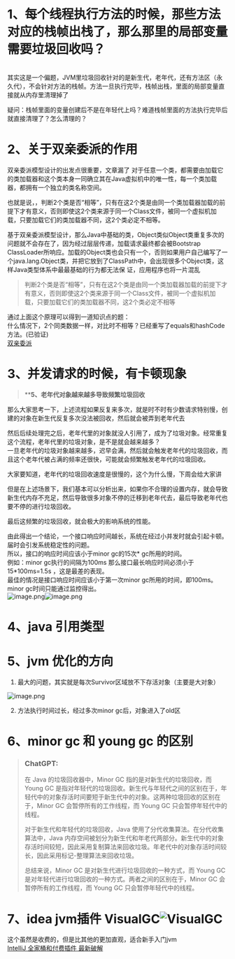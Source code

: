 # 1、每个线程执行方法的时候，那些方法对应的栈帧出栈了，那么那里的局部变量需要垃圾回收吗？
<br />其实这是一个偏题，JVM里垃圾回收针对的是新生代，老年代，还有方法区（永久代），不会针对方法的栈帧。方法一旦执行完毕，栈帧出栈，里面的局部变量直接就从内存里清理掉了

疑问：栈帧里面的变量创建后不是在年轻代上吗？难道栈帧里面的方法执行完毕后就直接清理了？怎么清理的？
# 2、关于双亲委派的作用
双亲委派模型设计的出发点很重要，文章漏了 对于任意一个类，都需要由加载它的类加载器和这个类本身一同确立其在Java虚拟机中的唯一性，每一个类加载器，都拥有一个独立的类名称空间。

也就是说，，判断2个类是否“相等”，只有在这2个类是由同一个类加载器加载的前提下才有意义，否则即使这2个类来源于同一个Class文件，被同一个虚拟机加载，只要加载它们的类加载器不同，这2个类必定不相等。

基于双亲委派模型设计，那么Java中基础的类，Object类似Object类重复多次的问题就不会存在了，因为经过层层传递，加载请求最终都会被Bootstrap ClassLoader所响应。加载的Object类也会只有一个，否则如果用户自己编写了一个java.lang.Object类，并把它放到了ClassPath中，会出现很多个Object类，这样Java类型体系中最最基础的行为都无法保 证，应用程序也将一片混乱

> 判断2个类是否“相等”，只有在这2个类是由同一个类加载器加载的前提下才有意义，否则即使这2个类来源于同一个Class文件，被同一个虚拟机加载，只要加载它们的类加载器不同，这2个类必定不相等

通过上面这个原理可以得到一道知识点的题：<br />什么情况下，2个同类数据一样，对比时不相等？已经重写了equals和hashCode方法。(已验证)<br />[双亲委派](https://www.yuque.com/zfz./nte0xd/rck97g3bybaa7loz?view=doc_embed)
# 3、并发请求的时候，有卡顿现象
> ****5、老年代对象越来越多导致频繁垃圾回收**

那么大家思考一下，上述流程如果反复来多次，就是时不时有少数请求特别慢，创建的对象在新生代反复多次没法被回收，然后就会被弄到老年代去

然后后续处理完之后，老年代里的对象就没人引用了，成为了垃圾对象。经常重复这个流程，老年代里的垃圾对象，是不是就会越来越多？<br />一旦老年代的垃圾对象越来越多，迟早会满，然后就会触发老年代的垃圾回收，而且这个老年代被占满的频率还很快，可能就会频繁触发老年代的垃圾回收。

大家要知道，老年代的垃圾回收速度是很慢的，这个为什么慢，下周会给大家讲

但是在上述场景下，我们基本可以分析出来，如果你不合理的设置内存，就会导致新生代内存不充足，然后导致很多对象不停的迁移到老年代去，最后导致老年代也要不停的进行垃圾回收。

最后这频繁的垃圾回收，就会极大的影响系统的性能。

由此得出一个结论，一个接口响应时间越长，系统在经过小并发时就会引起卡顿。届时会引发系统稳定性的问题。<br />所以，接口的响应时间应该小于minor gc的15次* gc所用的时间。<br />例如：minor gc执行的间隔为100ms 那么接口最长响应时间必须小于 15*100ms=1.5s ，这是最差的表现。<br />最佳的情况是接口响应时间应该小于第一次minor gc所用的时间，即100ms。minor gc时间只能通过监控得出。<br />![image.png](https://cdn.nlark.com/yuque/0/2022/png/2923644/1669022051920-601f4b1b-820a-45b4-a188-8d0bd72536e1.png#averageHue=%23f9f8f8&clientId=ufc526068-ade1-4&from=paste&height=248&id=u566ab4b8&originHeight=3703&originWidth=1494&originalType=url&ratio=1&rotation=0&showTitle=false&size=505418&status=done&style=none&taskId=u73e3a93a-404c-4338-8eaf-99ac5433c72&title=&width=100)![image.png](https://cdn.nlark.com/yuque/0/2022/png/2923644/1669023377766-ea412ec1-7a50-40ba-b4ce-f6b6c60e4232.png#averageHue=%23727065&clientId=ufc526068-ade1-4&from=paste&height=203&id=ub6e66bca&originHeight=2217&originWidth=1094&originalType=url&ratio=1&rotation=0&showTitle=false&size=425536&status=done&style=none&taskId=u7dfe7a43-14cd-46ee-b3b3-bdaaad7eba0&title=&width=100)
# 4、java 引用类型

# 5、jvm 优化的方向

1. 最大的问题，其实就是每次Survivor区域放不下存活对象（主要是大对象）

![image.png](https://cdn.nlark.com/yuque/0/2022/png/2923644/1669170437517-85a48f81-88e5-4312-b2c8-4911c0ef854d.png#averageHue=%23fcfcfc&clientId=uc24f8c65-8c6a-4&from=paste&height=141&id=u8c246eaf&originHeight=211&originWidth=1330&originalType=binary&ratio=1&rotation=0&showTitle=false&size=29368&status=done&style=none&taskId=uf020a036-ac5e-4362-9035-0452eef1abe&title=&width=886.6666666666666)

2. 方法执行时间过长，经过多次minor gc后，对象进入了old区

# 6、minor gc 和 young gc 的区别

> ### ChatGPT:
> 
> 在 Java 的垃圾回收器中，Minor GC 指的是对新生代的垃圾回收，而 Young GC 是指对年轻代的垃圾回收。新生代与年轻代之间的区别在于，年轻代中的对象存活时间要短于新生代中的对象。这两种垃圾回收的区别在于，Minor GC 会暂停所有的工作线程，而 Young GC 只会暂停年轻代中的线程。
> 
> 对于新生代和年轻代的垃圾回收，Java 使用了分代收集算法。在分代收集算法中，Java 内存空间被划分为新生代和年老代两部分。新生代中的对象存活时间较短，因此采用复制算法来回收垃圾。年老代中的对象存活时间较长，因此采用标记-整理算法来回收垃圾。
> 
> 总结来说，Minor GC 是对新生代进行垃圾回收的一种方式，而 Young GC 是对年轻代进行垃圾回收的一种方式。两者之间的区别在于，Minor GC 会暂停所有的工作线程，而 Young GC 只会暂停年轻代中的线程。

# 7、idea jvm插件 VisualGC![VisualGC](https://cdn.nlark.com/yuque/0/2022/png/2923644/1672387528586-2372aa48-eae7-490d-b3d2-956d186cd286.png#averageHue=%23188785&clientId=u45cc4ac7-12e4-4&from=paste&height=672&id=u050046bd&originHeight=1008&originWidth=1514&originalType=binary&ratio=1&rotation=0&showTitle=true&size=121540&status=done&style=none&taskId=ufd66bb05-fa3d-4a1f-bdc8-a86b0f1d078&title=VisualGC&width=1009.3333333333334 "VisualGC")
这个虽然是收费的，但是比其他的更加直观，适合新手入门jvm<br />[IntelliJ 全家桶和付费插件 最新破解](https://github.com/wapchief/idea_activate)
